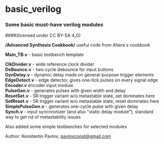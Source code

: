 ﻿# basic_verilog
### Some basic must-have verilog modules
####(licensed under CC BY-SA 4_0)


**/Advanced Synthesis Cookbook/**		useful code from Altera`s cookbook  

**Main_TB.v**		- basic testbench template  

**ClkDivider.v**		- wide reference clock divider  
**DeBounce.v**		- two-cycle debounce for input buttons  
**DynDelay.v**		- dynamic delay made on general-purpose trigger elements  
**EdgeDetect.v**		- edge detector, gives one-tick pulses on every signal edge  
**Encoder.v**		encoder input module  
**PulseGen.v**		- generates pulses with given width and delay  
**ResetSet.v**		- SR trigger variant w/o metastable state, set dominates here  
**SetReset.v**		- SR trigger variant w/o metastable state, reset dominates here  
**SimplePulseGen.v**		- generates one-cycle pulse with given delay  
**Synch.v**		- input syncnronizer (and also "static delay module"), standard way to get rid of metastability issues  

Also added some simple testbenches for selected modules


Author: Konstantin Pavlov, pavlovconst@gmail.com

